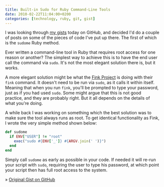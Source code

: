 ```yaml
---
title: Built-in Sudo for Ruby Command-Line Tools
date: 2010-02-22T11:04:00+0200
categories: [technology, ruby, git, gist]
---
```


I was looking through [my gists][gists] today on GitHub, and decided I'd do a couple of posts on some of the pieces of code I've put up there. The first of which is the `sudome` Ruby method.

Ever written a command-line tool in Ruby that requires root access for one reason or another? The simplest way to achieve this is to have the end user call the command via `sudo`. It's not the most elegant solution there is, but it works.

A more elegant solution might be what the [Fink Project][fink] is doing with their `fink` command. It doesn't need to be run via `sudo`, as it calls it within itself. Meaning that when you run `fink`, you'll be prompted to type your password, just as if you had used `sudo`. Some might argue that this is not good practice, and they are probably right. But it all depends on the details of what you're doing.

A while back I was working on something which the best solution was to make sure the tool always runs as root. To get identical functionality as Fink, I wrote the very simple method shown below:

```ruby
def sudome
  if ENV["USER"] != "root"
    exec("sudo #{ENV['_']} #{ARGV.join(' ')}")
  end
end
```

Simply call `sudome` as early as possible in your code. If needed it will re-run your script with `sudo`, requiring the user to type his password, at which point your script then has full root access to the system.

» [Original Gist on GitHub][gist]


[gists]: http://gist.github.com/jimeh
[fink]: http://www.finkproject.org/
[port]: http://www.macports.org/
[gist]: http://gist.github.com/239876
